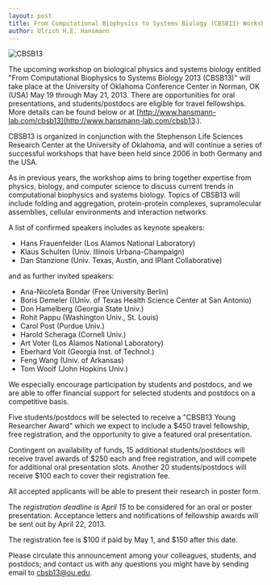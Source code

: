 ```yaml
---
layout: post
title: From Computational Biophysics to Systems Biology (CBSB13) Workshop
author: Ulrich H.E. Hansmann
---
```


![CBSB13](/assets/images/cbsb13.jpg)

The upcoming workshop on biological physics and systems biology entitled "From Computational Biophysics to Systems Biology 2013 (CBSB13)" will take place at the University of Oklahoma Conference Center in Norman, OK (USA) May 19 through May 21, 2013. There are opportunities for oral presentations, and students/postdocs are eligible for travel fellowships. More details can be found below or at [http://www.hansmann-lab.com/cbsb13](http://www.hansmann-lab.com/cbsb13.).

CBSB13 is organized in conjunction with the Stephenson Life Sciences Research Center at the University of Oklahoma, and will continue a series of successful workshops that have been held since 2006 in both Germany and the USA.

As in previous years, the workshop aims to bring together expertise from physics, biology, and computer science to discuss current trends in computational biophysics and systems biology. Topics of CBSB13 will include folding and aggregation, protein-protein complexes, supramolecular assemblies, cellular environments and interaction networks.

A list of confirmed speakers includes as keynote speakers:

* Hans Frauenfelder (Los Alamos National Laboratory)
* Klaus Schulten (Univ. Illinois Urbana-Champaign)
* Dan Stanzione (Univ. Texas, Austin, and IPlant Collaborative)

and as further invited speakers:

* Ana-Nicoleta Bondar (Free University Berlin)
* Boris Demeler ((Univ. of Texas Health Science Center at San Antonio)
* Don Hamelberg (Georgia State Univ.)
* Rohit Pappu (Washington Univ., St. Louis)
* Carol Post (Purdue Univ.)
* Harold Scheraga (Cornell Univ.)
* Art Voter (Los Alamos National Laboratory)
* Eberhard Voit (Georgia Inst. of Technol.)
* Feng Wang (Univ. of Arkansas)
* Tom Woolf (John Hopkins Univ.)

We especially encourage participation by students and postdocs, and we are able to offer financial support for selected students and postdocs on a competitive basis.

Five students/postdocs will be selected to receive a "CBSB13 Young Researcher Award" which we expect to include a $450 travel fellowship, free registration, and the opportunity to give a featured oral presentation.

Contingent on availability of funds, 15 additional students/postdocs will receive travel awards of $250 each and free registration, and will compete for additional oral presentation slots. Another 20 students/postdocs will receive $100 each to cover their registration fee.

All accepted applicants will be able to present their research in poster form.

The *registration deadline is April 15* to be considered for an oral or poster presentation. Acceptance letters and notifications of fellowship awards will be sent out by April 22, 2013.

The registration fee is $100 if paid by May 1, and $150 after this date.

Please circulate this announcement among your colleagues, students, and postdocs; and contact us with any questions you might have by sending email to [cbsb13@ou.edu](mailto:cbsb13@ou.edu).